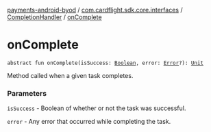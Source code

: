 [payments-android-byod](../../index.md) / [com.cardflight.sdk.core.interfaces](../index.md) / [CompletionHandler](index.md) / [onComplete](./on-complete.md)

# onComplete

`abstract fun onComplete(isSuccess: `[`Boolean`](https://kotlinlang.org/api/latest/jvm/stdlib/kotlin/-boolean/index.html)`, error: `[`Error`](https://kotlinlang.org/api/latest/jvm/stdlib/kotlin/-error/index.html)`?): `[`Unit`](https://kotlinlang.org/api/latest/jvm/stdlib/kotlin/-unit/index.html)

Method called when a given task completes.

### Parameters

`isSuccess` - Boolean of whether or not the task was successful.

`error` - Any error that occurred while completing the task.